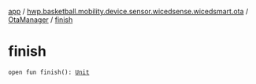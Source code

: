 [app](../../index.md) / [hwp.basketball.mobility.device.sensor.wicedsense.wicedsmart.ota](../index.md) / [OtaManager](index.md) / [finish](.)

# finish

`open fun finish(): `[`Unit`](https://kotlinlang.org/api/latest/jvm/stdlib/kotlin/-unit/index.html)